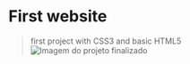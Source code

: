 # First website
> first project with CSS3 and basic HTML5
![Imagem do projeto finalizado](https://github.com/melissalindince/Projeto-Anna-Bella/blob/main/end%20of%20the%20project.png)
